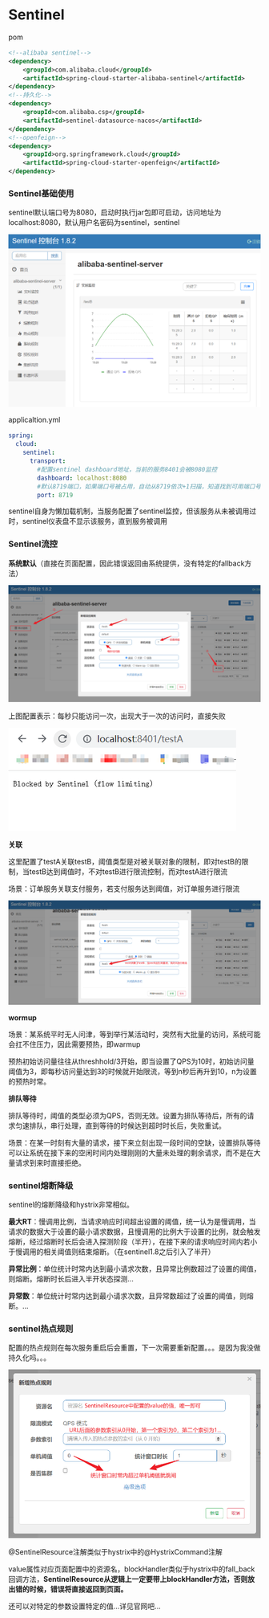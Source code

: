 # Sentinel

pom

```xml
<!--alibaba sentinel-->
<dependency>
    <groupId>com.alibaba.cloud</groupId>
    <artifactId>spring-cloud-starter-alibaba-sentinel</artifactId>
</dependency>
<!--持久化-->
<dependency>
    <groupId>com.alibaba.csp</groupId>
    <artifactId>sentinel-datasource-nacos</artifactId>
</dependency>
<!--openfeign-->
<dependency>
    <groupId>org.springframework.cloud</groupId>
    <artifactId>spring-cloud-starter-openfeign</artifactId>
</dependency>
```

### Sentinel基础使用

sentinel默认端口号为8080，启动时执行jar包即可启动，访问地址为localhost:8080，默认用户名密码为sentinel，sentinel

![](../img/sentinel/Sentinel_dashboard.png)

applicaltion.yml

```yml
spring:
  cloud:
    sentinel:
      transport:
        #配置sentinel dashboard地址，当前的服务8401会被8080监控
        dashboard: localhost:8080
        #默认8719端口，如果端口号被占用，自动从8719依次+1扫描，知道找到可用端口号
        port: 8719
```

sentinel自身为懒加载机制，当服务配置了sentinel监控，但该服务从未被调用过时，sentinel仪表盘不显示该服务，直到服务被调用

### Sentinel流控

**系统默认**（直接在页面配置，因此错误返回由系统提供，没有特定的fallback方法）

![](../img/sentinel/sentinel_系统默认流控.png)

上图配置表示：每秒只能访问一次，出现大于一次的访问时，直接失败

![](../img/sentinel/sentinel错误提示.png)

**关联**

这里配置了testA关联testB，阈值类型是对被关联对象的限制，即对testB的限制，当testB达到阈值时，不对testB进行限流控制，而对testA进行限流

场景：订单服务关联支付服务，若支付服务达到阈值，对订单服务进行限流

![](../img/sentinel/sentinel_流控_关联.png)

**wormup**

场景：某系统平时无人问津，等到举行某活动时，突然有大批量的访问，系统可能会扛不住压力，因此需要预热，即warmup

预热初始访问量往往从threshhold/3开始，即当设置了QPS为10时，初始访问量阈值为3，即每秒访问量达到3的时候就开始限流，等到n秒后再升到10，n为设置的预热时常。

**排队等待**

排队等待时，阈值的类型必须为QPS，否则无效。设置为排队等待后，所有的请求匀速排队，串行处理，直到等待的时候达到超时时长后，失败重试。

场景：在某一时刻有大量的请求，接下来立刻出现一段时间的空缺，设置排队等待可以让系统在接下来的空闲时间内处理刚刚的大量未处理的剩余请求，而不是在大量请求到来时直接拒绝。

### sentinel熔断降级

sentinel的熔断降级和hystrix非常相似。

**最大RT**：慢调用比例，当请求响应时间超出设置的阈值，统一认为是慢调用，当请求的数据大于设置的最小请求数据，且慢调用的比例大于设置的比例，就会触发熔断，经过熔断时长后会进入探测阶段（半开），在接下来的请求响应时间内若小于慢调用的相关阈值则结束熔断。（在sentinel1.8之后引入了半开）

**异常比例**：单位统计时常内达到最小请求次数，且异常比例数超过了设置的阈值，则熔断。熔断时长后进入半开状态探测...

**异常数**：单位统计时常内达到最小请求次数，且异常数超过了设置的阈值，则熔断。...

### sentinel热点规则

配置的热点规则在每次服务重启后会重置，下一次需要重新配置。。。是因为我没做持久化吗。。。

![](../img/sentinel/sentinel热点规则.png)

@SentinelResource注解类似于hystrix中的@HystrixCommand注解

value属性对应页面配置中的资源名，blockHandler类似于hystrix中的fall_back回调方法，**SentinelResource从逻辑上一定要带上blockHandler方法，否则放出错的时候，错误将直接返回到页面。**

还可以对特定的参数设置特定的值...详见官网吧...
